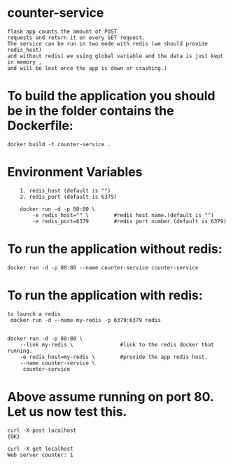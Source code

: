  
# counter-service
    flask app counts the amount of POST
    requests and return it on every GET request.
    The service can be run in two mode with redis (we should provide redis_host)
    and without redis( we using global variable and the data is just kept in memory ,
    and will be lost once the app is down or crashing.)


# To build the application you should be in the folder contains the Dockerfile:

    docker build -t counter-service .

# Environment Variables

        1. redis_host (default is "")
        2. redis_port (default is 6379)

        docker run -d -p 80:80 \
            -e redis_host="" \        #redis host name.(default is "")
            -e redis_port=6379        #redis port number.(default is 6379)   


# To run the application without redis:
    
    docker run -d -p 80:80 --name counter-service counter-service


# To run the application with redis:
  
    to launch a redis 
     docker run -d --name my-redis -p 6379:6379 redis

  
    docker run -d -p 80:80 \             
        --link my-redis \               #link to the redis docker that running.
        -e redis_host=my-redis \        #provide the app redis host.
        --name counter-service \
         counter-service
    

# Above assume running on port 80. Let us now test this.

    curl -X post localhost
    {OK}

    curl -X get localhost
    Web server counter: 1
